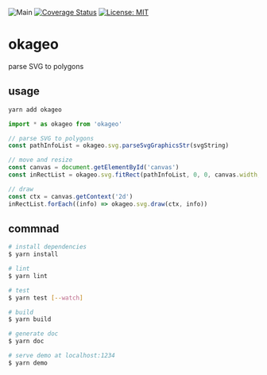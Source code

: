 ![Main](https://github.com/miyanokomiya/okageo/workflows/Main/badge.svg)
[![Coverage Status](https://coveralls.io/repos/github/miyanokomiya/okageo/badge.svg?branch=main)](https://coveralls.io/github/miyanokomiya/okageo?branch=main)
[![License: MIT](https://img.shields.io/badge/License-MIT-yellow.svg)](https://opensource.org/licenses/MIT)

# okageo

parse SVG to polygons

## usage

``` bash
yarn add okageo
```

```js
import * as okageo from 'okageo'

// parse SVG to polygons
const pathInfoList = okageo.svg.parseSvgGraphicsStr(svgString)

// move and resize
const canvas = document.getElementById('canvas')
const inRectList = okageo.svg.fitRect(pathInfoList, 0, 0, canvas.width, canvas.height)

// draw
const ctx = canvas.getContext('2d')
inRectList.forEach((info) => okageo.svg.draw(ctx, info))
```

## commnad

``` bash
# install dependencies
$ yarn install

# lint
$ yarn lint

# test
$ yarn test [--watch]

# build
$ yarn build

# generate doc
$ yarn doc

# serve demo at localhost:1234
$ yarn demo
```
